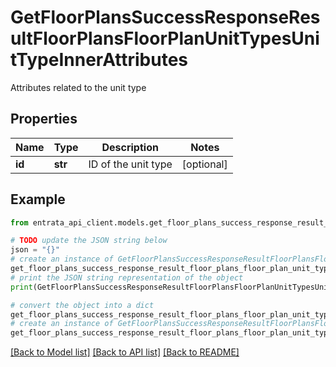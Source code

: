 # GetFloorPlansSuccessResponseResultFloorPlansFloorPlanUnitTypesUnitTypeInnerAttributes

Attributes related to the unit type

## Properties

Name | Type | Description | Notes
------------ | ------------- | ------------- | -------------
**id** | **str** | ID of the unit type | [optional] 

## Example

```python
from entrata_api_client.models.get_floor_plans_success_response_result_floor_plans_floor_plan_unit_types_unit_type_inner_attributes import GetFloorPlansSuccessResponseResultFloorPlansFloorPlanUnitTypesUnitTypeInnerAttributes

# TODO update the JSON string below
json = "{}"
# create an instance of GetFloorPlansSuccessResponseResultFloorPlansFloorPlanUnitTypesUnitTypeInnerAttributes from a JSON string
get_floor_plans_success_response_result_floor_plans_floor_plan_unit_types_unit_type_inner_attributes_instance = GetFloorPlansSuccessResponseResultFloorPlansFloorPlanUnitTypesUnitTypeInnerAttributes.from_json(json)
# print the JSON string representation of the object
print(GetFloorPlansSuccessResponseResultFloorPlansFloorPlanUnitTypesUnitTypeInnerAttributes.to_json())

# convert the object into a dict
get_floor_plans_success_response_result_floor_plans_floor_plan_unit_types_unit_type_inner_attributes_dict = get_floor_plans_success_response_result_floor_plans_floor_plan_unit_types_unit_type_inner_attributes_instance.to_dict()
# create an instance of GetFloorPlansSuccessResponseResultFloorPlansFloorPlanUnitTypesUnitTypeInnerAttributes from a dict
get_floor_plans_success_response_result_floor_plans_floor_plan_unit_types_unit_type_inner_attributes_from_dict = GetFloorPlansSuccessResponseResultFloorPlansFloorPlanUnitTypesUnitTypeInnerAttributes.from_dict(get_floor_plans_success_response_result_floor_plans_floor_plan_unit_types_unit_type_inner_attributes_dict)
```
[[Back to Model list]](../README.md#documentation-for-models) [[Back to API list]](../README.md#documentation-for-api-endpoints) [[Back to README]](../README.md)


